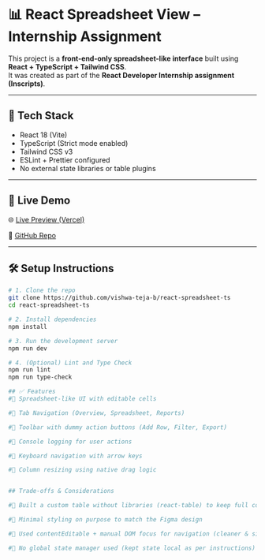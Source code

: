# 📊 React Spreadsheet View – Internship Assignment

This project is a **front-end-only spreadsheet-like interface** built using **React + TypeScript + Tailwind CSS**.  
It was created as part of the **React Developer Internship assignment (Inscripts)**.

---

## 🔧 Tech Stack

- React 18 (Vite)
- TypeScript (Strict mode enabled)
- Tailwind CSS v3
- ESLint + Prettier configured
- No external state libraries or table plugins

---

## 🚀 Live Demo

🌐 [Live Preview (Vercel)](https://react-spreadsheet-ts-3toa.vercel.app/)

📁 [GitHub Repo](https://github.com/vishwa-teja-b/react-spreadsheet-ts)

---

## 🛠️ Setup Instructions

```bash
# 1. Clone the repo
git clone https://github.com/vishwa-teja-b/react-spreadsheet-ts
cd react-spreadsheet-ts

# 2. Install dependencies
npm install

# 3. Run the development server
npm run dev

# 4. (Optional) Lint and Type Check
npm run lint
npm run type-check

## ✅ Features
#🔹 Spreadsheet-like UI with editable cells

#🔹 Tab Navigation (Overview, Spreadsheet, Reports)

#🔹 Toolbar with dummy action buttons (Add Row, Filter, Export)

#🔹 Console logging for user actions

#🔹 Keyboard navigation with arrow keys

#🔹 Column resizing using native drag logic


## Trade-offs & Considerations

#🔸 Built a custom table without libraries (react-table) to keep full control

#🔸 Minimal styling on purpose to match the Figma design

#🔸 Used contentEditable + manual DOM focus for navigation (cleaner & simpler than managing cell state)

#🔸 No global state manager used (kept state local as per instructions)

